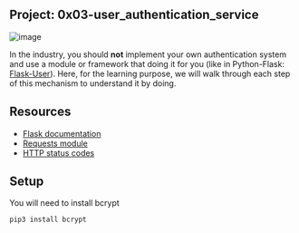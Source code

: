 ## __Project: 0x03-user_authentication_service__
![image](https://github.com/user-attachments/assets/9ca3c8f1-c0bf-4505-a606-b74bd056816b)

In the industry, you should __not__ implement your own authentication system and use a module or framework that doing it for you (like in Python-Flask: [Flask-User](https://flask-user.readthedocs.io/en/latest/)). Here, for the learning purpose, we will walk through each step of this mechanism to understand it by doing.

## __Resources__

- [Flask documentation](https://flask.palletsprojects.com/en/stable/quickstart/)
- [Requests module](https://requests.kennethreitz.org/en/latest/user/quickstart/)
- [HTTP status codes](https://www.w3.org/Protocols/rfc2616/rfc2616-sec10.html)

## __Setup__

You will need to install bcrypt

```
pip3 install bcrypt
```

